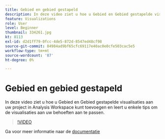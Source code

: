 ```yaml
---
title: Gebied en gebied gestapeld
description: In deze video ziet u hoe u Gebied en Gebied gestapelde visualisaties aan uw project in Analysis Workspace kunt toevoegen en leert u enkele tips om de visualisaties aan uw behoeften aan te passen.
feature: Visualizations
role: User
level: Beginner
thumbnail: 334261.jpg
kt: 8113
exl-id: d2d1ff79-0fcc-4de5-872d-8547ed48cf98
source-git-commit: 84984ad9bf65cfc69117e40ac0e0cfe503cac5e5
workflow-type: tm+mt
source-wordcount: '87'
ht-degree: 0%

---
```


# Gebied en gebied gestapeld

In deze video ziet u hoe u Gebied en Gebied gestapelde visualisaties aan uw project in Analysis Workspace kunt toevoegen en leert u enkele tips om de visualisaties aan uw behoeften aan te passen.

>[!VIDEO](https://video.tv.adobe.com/v/334261/?quality=12&learn=on)

Ga voor meer informatie naar de [documentatie](https://experienceleague.adobe.com/docs/analytics/analyze/analysis-workspace/visualizations/area.html?lang=nl-NL#)
